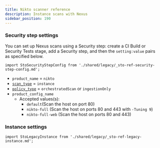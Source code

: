 ```yaml
---
title: Nikto scanner reference
description: Instance scans with Nexus
sidebar_position: 190
---
```



### Security step settings

You can set up Nexus scans using a Security step: create a CI Build or Security Tests stage, add a Security step, and then the `setting:value` pairs as specified below.

<!-- SECURITY STEP CONFIG DBOX --------------------------------------------------------------------------- -->

```mdx-code-block
import StoSecurityStepConfig from './shared/legacy/_sto-ref-security-step-config.md';
```

<StoSecurityStepConfig />


* `product_name` = `nikto`
* [`scan_type`](/docs/security-testing-orchestration/sto-techref-category/security-step-settings-reference#scanner-categories) = `instance`
* [`policy_type`](/docs/security-testing-orchestration/sto-techref-category/security-step-settings-reference#data-ingestion-methods) = `orchestratedScan` or `ingestionOnly`
* `product_config_name`
	+ Accepted values(s):
		- `default`(Scan the host on port 80)
		- `nikto-full` (Scan the host on ports 80 and 443 with `-Tuning 9`)
		- `nikto-full-web` (Scan the host on ports 80 and 443)




<!-- CONTAINERS ---------------------------------------------------------------------------

```mdx-code-block
import StoLegacyContainer from './shared/legacy/_sto-ref-legacy-container.md';
```

<StoLegacyContainer />


<!-- REPOS ---------------------------------------------------------------------------  

### Repository scan settings

```mdx-code-block
import StoLegacyRepo from './shared/legacy/_sto-ref-legacy-repo.md';
```

<StoLegacyRepo />

<!-- LEGACY INSTANCE  ---------------------------------------------------------------------------  -->

### Instance settings 

```mdx-code-block
import StoLegacyInstance from './shared/legacy/_sto-ref-legacy-instance.md';
```

<StoLegacyInstance />

<!-- LEGACY CONFIGS  --------------------------------------------------------------------------- 


```mdx-code-block
import StoLegacyConfig from './shared/legacy/_sto-ref-legacy-config.md';
```

<StoLegacyConfig  />


<!-- INSTANCES  --------------------------------------------------------------------------- -->